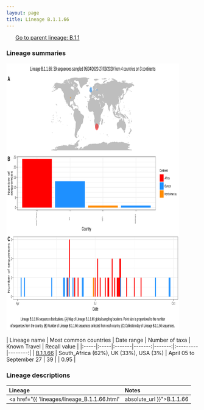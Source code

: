 ```yaml
---
layout: page
title: Lineage B.1.1.66
---
```




<p>
<ul class="actions small">
	 <a href="{{ 'lineages/lineage_B.1.1.html' | absolute_url }}" class="button special fit">Go to parent lineage: B.1.1</a>
</ul>
</p>
<h3> Lineage summaries</h3>

<img src="../assets/images/B.1.1.66.svg" alt="B.1.1.66 lineage summary figure" width="90%" height="700px" />


| Lineage name | Most common countries | Date range | Number of taxa | Known Travel | Recall value |
|:-----|:-----|:-------|-------:|-------:|:---------|--------:|
| <a href="{{ 'lineages/lineage_B.1.1.66.html' | absolute_url }}">B.1.1.66</a> | South_Africa (62%), UK (33%), USA (3%) | April 05 to September 27 | 39 |  | 0.95 |

<h3>Lineage descriptions</h3>

| Lineage | Notes |
|:-----|:-----|
| <a href="{{ 'lineages/lineage_B.1.1.66.html' | absolute_url }}">B.1.1.66</a> | South African lineage |

